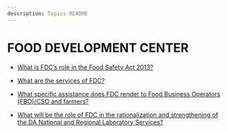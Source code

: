 ```yaml
---
description: Topics README
---
```


# FOOD DEVELOPMENT CENTER


 - [What is FDC’s role in the Food Safety Act 2013?](/2022/bureaus/food-development-center/what-is-fdcs-role-in-the-food-safety-act-2013.html)
    
 - [What are the services of FDC?](/2022/bureaus/food-development-center/what-are-the-services-of-fdc.html)
    
 - [What specific assistance does FDC render to Food Business Operators (FBO)/CSO and farmers?](/2022/bureaus/food-development-center/what-specific-assistance-does-fdc-render-to-food-business-operators-fbocso-and-farmers.html)
    
 - [What will be the role of FDC in the rationalization and strengthening of the DA National and Regional Laboratory Services?](/2022/bureaus/food-development-center/what-will-be-the-role-of-fdc-in-the-rationalization-and-strengthening-of-the-da-national-and-regiona.html)
    

